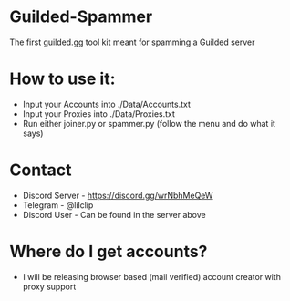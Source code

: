 # Guilded-Spammer
The first guilded.gg tool kit meant for spamming a Guilded server

# How to use it:
* Input your Accounts into ./Data/Accounts.txt
* Input your Proxies into ./Data/Proxies.txt
* Run either joiner.py or spammer.py (follow the menu and do what it says)

# Contact 
* Discord Server - https://discord.gg/wrNbhMeQeW
* Telegram - @lilclip
* Discord User -  Can be found in the server above

# Where do I get accounts?
* I will be releasing browser based (mail verified) account creator with proxy support
